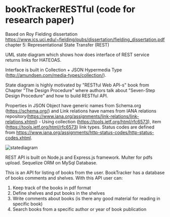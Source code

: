 # bookTrackerRESTful (code for research paper)

Based on Roy Fielding dissertation https://www.ics.uci.edu/~fielding/pubs/dissertation/fielding_dissertation.pdf chapter 5: Representational State Transfer (REST)

UML state diagram which shows how does interface of REST service returns links for HATEOAS.

Interface is built in Collection + JSON Hypermedia Type (http://amundsen.com/media-types/collection/).

State diagram is highly motivated by "RESTful Web API-s" book from Chapter "The Design Procedure"
where authors talk about "Seven-Step Design Procedure" and how to build RESTful API.

Properties in JSON Object have generic names from Schema.org (https://schema.org/) and Link relations have names from
IANA relations repository(https://www.iana.org/assignments/link-relations/link-relations.xhtml) - Using collection (https://tools.ietf.org/html/rfc6573), item (https://tools.ietf.org/html/rfc6573) link types. Status codes are defined from https://www.iana.org/assignments/http-status-codes/http-status-codes.xhtml.

![statediagram](https://user-images.githubusercontent.com/7934791/27351425-9a68af34-55fd-11e7-8f30-78eeccaa3e2b.jpg)

REST API is built on Node.js and Express.js framework. Multer for pdfs upload. Sequelize ORM on MySql Database.

This is an API for listing of books from the user. BookTracker has a database of books comments and shelves.
With this API user can:
1. Keep track of the books in pdf format
2. Define shelves and put books in the shelves
3. Write comments about books (is there any good material for reading in specific book)
4. Search books from a specific author or year of book publication
